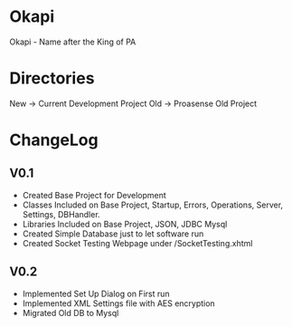 # Okapi
Okapi - Name after the King of PA

# Directories
New -> Current Development Project
Old -> Proasense Old Project

# ChangeLog

## V0.1
- Created Base Project for Development
- Classes Included on Base Project, Startup, Errors, Operations, Server, Settings, DBHandler.
- Libraries Included on Base Project, JSON, JDBC Mysql
- Created Simple Database just to let software run
- Created Socket Testing Webpage under /SocketTesting.xhtml

## V0.2
- Implemented Set Up Dialog on First run
- Implemented XML Settings file with AES encryption
- Migrated Old DB to Mysql
